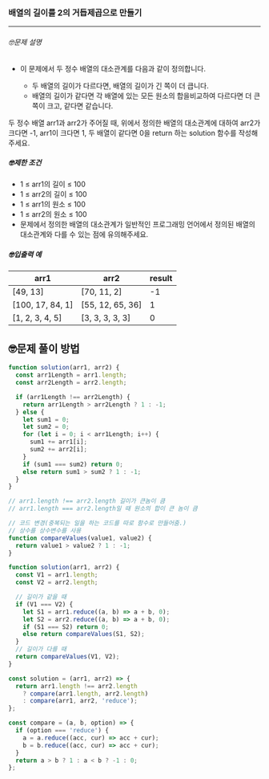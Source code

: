 ### 배열의 길이를 2의 거듭제곱으로 만들기

---

###### 🤓문제 설명

- 이 문제에서 두 정수 배열의 대소관계를 다음과 같이 정의합니다.

  - 두 배열의 길이가 다르다면, 배열의 길이가 긴 쪽이 더 큽니다.
  - 배열의 길이가 같다면 각 배열에 있는 모든 원소의 합을비교하여 다르다면 더 큰 쪽이 크고, 같다면 같습니다.

두 정수 배열 arr1과 arr2가 주어질 때, 위에서 정의한 배열의 대소관계에 대하여 arr2가 크다면 -1, arr1이 크다면 1, 두 배열이 같다면 0을 return 하는 solution 함수를 작성해 주세요.

##### 🤓제한 조건

- 1 ≤ arr1의 길이 ≤ 100
- 1 ≤ arr2의 길이 ≤ 100
- 1 ≤ arr1의 원소 ≤ 100
- 1 ≤ arr2의 원소 ≤ 100
- 문제에서 정의한 배열의 대소관계가 일반적인 프로그래밍 언어에서 정의된 배열의 대소관계와 다를 수 있는 점에 유의해주세요.

##### 🤓입출력 예

| arr1             | arr2             | result |
| ---------------- | ---------------- | ------ |
| [49, 13]         | [70, 11, 2]      | -1     |
| [100, 17, 84, 1] | [55, 12, 65, 36] | 1      |
| [1, 2, 3, 4, 5]  | [3, 3, 3, 3, 3]  | 0      |

## 🤓문제 풀이 방법

```javascript
function solution(arr1, arr2) {
  const arr1Length = arr1.length;
  const arr2Length = arr2.length;

  if (arr1Length !== arr2Length) {
    return arr1Length > arr2Length ? 1 : -1;
  } else {
    let sum1 = 0;
    let sum2 = 0;
    for (let i = 0; i < arr1Length; i++) {
      sum1 += arr1[i];
      sum2 += arr2[i];
    }
    if (sum1 === sum2) return 0;
    else return sum1 > sum2 ? 1 : -1;
  }
}

// arr1.length !== arr2.length 길이가 큰놈이 큼
// arr1.length === arr2.length일 때 원소의 합이 큰 놈이 큼
```

```javascript
// 코드 변경(중복되는 일을 하는 코드를 따로 함수로 만들어줌.)
// 상수를 상수변수를 사용
function compareValues(value1, value2) {
  return value1 > value2 ? 1 : -1;
}

function solution(arr1, arr2) {
  const V1 = arr1.length;
  const V2 = arr2.length;

  // 길이가 같을 때
  if (V1 === V2) {
    let S1 = arr1.reduce((a, b) => a + b, 0);
    let S2 = arr2.reduce((a, b) => a + b, 0);
    if (S1 === S2) return 0;
    else return compareValues(S1, S2);
  }
  // 길이가 다를 때
  return compareValues(V1, V2);
}
```

```javascript
const solution = (arr1, arr2) => {
  return arr1.length !== arr2.length
    ? compare(arr1.length, arr2.length)
    : compare(arr1, arr2, 'reduce');
};

const compare = (a, b, option) => {
  if (option === 'reduce') {
    a = a.reduce((acc, cur) => acc + cur);
    b = b.reduce((acc, cur) => acc + cur);
  }
  return a > b ? 1 : a < b ? -1 : 0;
};
```
